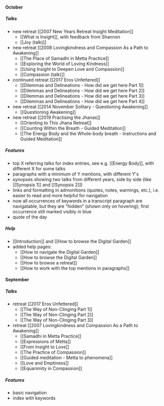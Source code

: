 #### October
##### Talks
- new retreat [[2007 New Years Retreat Insight Meditation]]
	- [[What is Insight]], with feedback from Shannon
	- [[Joy (talk)]]
-  new retreat [[2008 Lovingkindness and Compassion As a Path to Awakening]]
	- [[The Place of Samadhi in Metta Practice]]
	- [[Exploring the World of Loving Kindness]]
	- [[Using Insight to Deepen Love and Compassion]]
	- [[Compassion (talk)]]
- continued retreat [[2017 Eros Unfettered]]
	- [[Dilemmas and Delineations - How did we get here Part 1]]
	- [[Dilemmas and Delineations - How did we get here Part 2]]
	- [[Dilemmas and Delineations - How did we get here Part 3]]
	- [[Dilemmas and Delineations - How did we get here Part 4]]
- new retreat [[2014 November Solitary - Questioning Awakening]]
	- [[Questioning Awakening]]
- new retreat [[2019 Practising the Jhanas]]
	- [[Orienting to This Jhana Retreat]]
	- [[Counting Within the Breath - Guided Meditation]]
	- [[The Energy Body and the Whole-body breath - Instructions and Guided Meditation]]

##### Features
- top X referring talks for index entries, see e.g. [[Energy Body]], with different X for some talks
- paragraphs with a minimum of Y mentions, with different Y's
- synopses showing two talks from different years, side by side (like [[Synopsis 1]] and [[Synopsis 2]])
- links and formatting in admonitions (quotes, notes, warnings, etc.), i.e. easier to read and more helpful for navigation
- now all occurrences of keywords in a transcript paragraph are navigatable, but they are "hidden" (shown only on hovering); first occurrence still marked visibly in blue
- quote of the day

##### Help
- [[Introduction]] and [[How to browse the Digital Garden]]
- added help pages:
	- [[How to navigate the Digital Garden]]
	- [[How to browse the Digital Garden]]
	- [[How to browse a retreat]]
	- [[How to work with the top mentions in paragraphs]]

#### September
##### Talks
- retreat [[2017 Eros Unfettered]]
	- [[The Way of Non-Clinging Part 1]]
	- [[The Way of Non-Clinging Part 2]]
	- [[The Way of Non-Clinging Part 3]]
- retreat [[2007 Lovingkindness and Compassion As a Path to Awakening]]
	- [[Samadhi in Metta Practice]]
	- [[Expressions of Metta]]
	- [[From Insight to Love]]
	- [[The Practice of Compassion]]
	- [[Guided meditation - Metta to phenomena]]
	- [[Love and Emptiness]]
	- [[Equanimity in Compassion]]

##### Features
- basic navigation
- index with keywords
